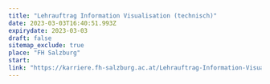 ```yaml
---
title: "Lehrauftrag Information Visualisation (technisch)"
date: 2023-03-03T16:40:51.993Z
expirydate: 2023-03-03
draft: false
sitemap_exclude: true
place: "FH Salzburg"
start: 
link: "https://karriere.fh-salzburg.ac.at/Lehrauftrag-Information-Visualisation-technisch-de-j843.html"
---
```


